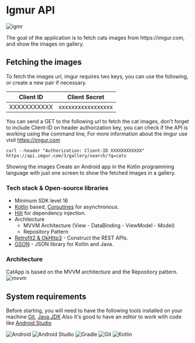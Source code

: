 # Igmur API

![igmr](https://user-images.githubusercontent.com/81362718/168088513-bf2f076a-e0ac-4cc8-8562-4febc55665f0.jpeg)

<p>The goal of the application is to fetch cats images from https://imgur.com, and show the
images on gallery.</>
  
## Fetching the images
To fetch the images url, imgur requires two keys, you can use the following, or create a new
pair if necessary.

| Client ID  | Client Secret |
| ------------- | ------------- |
| XXXXXXXXXXX |xxxxxxxxxxxxxxxxx|
  
  
You can send a GET to the following url to fetch the cat images, don't forget to include
Client-ID on header authorization key, you can check if the API is working using the
command line, For more information about the imgur use visit https://imgur.com
  
`curl --header "Authorization: Client-ID XXXXXXXXXXXX" https://api.imgur.com/3/gallery/search/?q=cats` 
  
Showing the images
Create an Android app in the Kotlin programming language with just one screen to show the
fetched images in a gallery.
  
### Tech stack & Open-source libraries  
 - Minimum SDK level 16
 - [Kotlin](https://kotlinlang.org/) based, [Coroutines](https://github.com/Kotlin/kotlinx.coroutines) for asynchronous.
 - [Hilt](https://dagger.dev/hilt/) for dependency injection.
 - Architecture
    - MVVM Architecture (View - DataBinding - ViewModel - Model)
    - Repository Pattern
 - [Retrofit2 & OkHttp3](https://github.com/square/retrofit) - Construct the REST APIs.
 - [GSON](https://github.com/google/gson) - JSON library for Kotlin and Java.
  
  
### Architecture  
CatApp is based on the MVVM architecture and the Repository pattern.
  ![mvvm](https://user-images.githubusercontent.com/81362718/168135484-330637d7-8050-4d6f-aabc-612aa38e50d9.png)


## System requirements
Before starting, you will need to have the following tools installed on your machine
[Git](https://git-scm.com), [Java JDK](https://www.oracle.com/java/technologies/ac/)
Also it's good to have an editor to work with code like [Android Studio](https://developer.android.com/studio?gclid=Cj0KCQjw4PKTBhD8ARIsAHChzRKi30aGDER9Z8oYJSv3OYapHZheJhRcvbol7kMkXaJWDm7gbgAKklgaAmmjEALw_wcB&gclsrc=aw.ds) 
  

  ![Android](https://img.shields.io/badge/Android-3DDC84?style=for-the-badge&logo=android&logoColor=white)
  ![Android Studio](https://img.shields.io/badge/Android%20Studio-3DDC84.svg?style=for-the-badge&logo=android-studio&logoColor=white)
  ![Gradle](https://img.shields.io/badge/Gradle-02303A.svg?style=for-the-badge&logo=Gradle&logoColor=white)
  ![Git](https://img.shields.io/badge/git-%23F05033.svg?style=for-the-badge&logo=git&logoColor=white)
  ![Kotlin](https://img.shields.io/badge/kotlin-%230095D5.svg?style=for-the-badge&logo=kotlin&logoColor=white)
